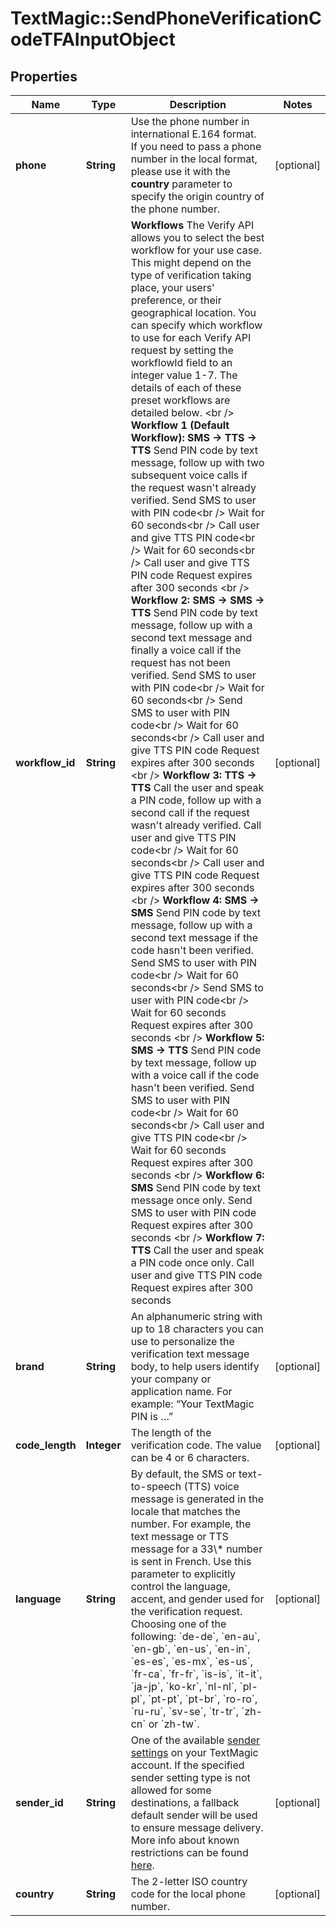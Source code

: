 # TextMagic::SendPhoneVerificationCodeTFAInputObject

## Properties
Name | Type | Description | Notes
------------ | ------------- | ------------- | -------------
**phone** | **String** | Use the phone number in international E.164 format. If you need to pass a phone number in the local format, please use it with the **country** parameter to specify the origin country of the phone number.  | [optional] 
**workflow_id** | **String** | **Workflows**  The Verify API allows you to select the best workflow for your use case. This might depend on the type of verification taking place, your users&#39; preference, or their geographical location. You can specify which workflow to use for each Verify API request by setting the workflowId field to an integer value 1-7. The details of each of these preset workflows are detailed below.  &lt;br /&gt;  **Workflow 1 (Default Workflow): SMS -&gt; TTS -&gt; TTS**  Send PIN code by text message, follow up with two subsequent voice calls if the request wasn&#39;t already verified.  Send SMS to user with PIN code&lt;br /&gt; Wait for 60 seconds&lt;br /&gt; Call user and give TTS PIN code&lt;br /&gt; Wait for 60 seconds&lt;br /&gt; Call user and give TTS PIN code  Request expires after 300 seconds  &lt;br /&gt;  **Workflow 2: SMS -&gt; SMS -&gt; TTS**   Send PIN code by text message, follow up with a second text message and finally a voice call if the request has not been verified.  Send SMS to user with PIN code&lt;br /&gt; Wait for 60 seconds&lt;br /&gt; Send SMS to user with PIN code&lt;br /&gt; Wait for 60 seconds&lt;br /&gt; Call user and give TTS PIN code  Request expires after 300 seconds  &lt;br /&gt;  **Workflow 3: TTS -&gt; TTS**  Call the user and speak a PIN code, follow up with a second call if the request wasn&#39;t already verified.  Call user and give TTS PIN code&lt;br /&gt; Wait for 60 seconds&lt;br /&gt; Call user and give TTS PIN code  Request expires after 300 seconds  &lt;br /&gt;  **Workflow 4: SMS -&gt; SMS**   Send PIN code by text message, follow up with a second text message if the code hasn&#39;t been verified.  Send SMS to user with PIN code&lt;br /&gt; Wait for 60 seconds&lt;br /&gt; Send SMS to user with PIN code&lt;br /&gt; Wait for 60 seconds  Request expires after 300 seconds  &lt;br /&gt;  **Workflow 5: SMS -&gt; TTS**   Send PIN code by text message, follow up with a voice call if the code hasn&#39;t been verified.  Send SMS to user with PIN code&lt;br /&gt; Wait for 60 seconds&lt;br /&gt; Call user and give TTS PIN code&lt;br /&gt; Wait for 60 seconds  Request expires after 300 seconds  &lt;br /&gt;  **Workflow 6: SMS**   Send PIN code by text message once only.  Send SMS to user with PIN code  Request expires after 300 seconds  &lt;br /&gt;  **Workflow 7: TTS**  Call the user and speak a PIN code once only.  Call user and give TTS PIN code  Request expires after 300 seconds  | [optional] 
**brand** | **String** | An alphanumeric string with up to 18 characters you can use to personalize the verification text message body, to help users identify your company or application name. For example: “Your TextMagic PIN is …”  | [optional] 
**code_length** | **Integer** | The length of the verification code. The value can be 4 or 6 characters.  | [optional] 
**language** | **String** | By default, the SMS or text-to-speech (TTS) voice message is generated in the locale that matches the number. For example, the text message or TTS message for a 33\\* number is sent in French. Use this parameter to explicitly control the language, accent, and gender used for the verification request. Choosing one of the following: &#x60;de-de&#x60;, &#x60;en-au&#x60;, &#x60;en-gb&#x60;, &#x60;en-us&#x60;, &#x60;en-in&#x60;, &#x60;es-es&#x60;, &#x60;es-mx&#x60;, &#x60;es-us&#x60;, &#x60;fr-ca&#x60;, &#x60;fr-fr&#x60;, &#x60;is-is&#x60;, &#x60;it-it&#x60;, &#x60;ja-jp&#x60;, &#x60;ko-kr&#x60;, &#x60;nl-nl&#x60;, &#x60;pl-pl&#x60;, &#x60;pt-pt&#x60;, &#x60;pt-br&#x60;, &#x60;ro-ro&#x60;, &#x60;ru-ru&#x60;, &#x60;sv-se&#x60;, &#x60;tr-tr&#x60;, &#x60;zh-cn&#x60; or &#x60;zh-tw&#x60;.  | [optional] 
**sender_id** | **String** | One of the available [sender settings](https://my.textmagic.com/online/reply-options/) on your TextMagic account. If the specified sender setting type is not allowed for some destinations, a fallback default sender will be used to ensure message delivery. More info about known restrictions can be found [here](https://support.textmagic.com/article/how-to-understand-sender-setting-restrictions/).  | [optional] 
**country** | **String** | The 2-letter ISO country code for the local phone number. | [optional] 


